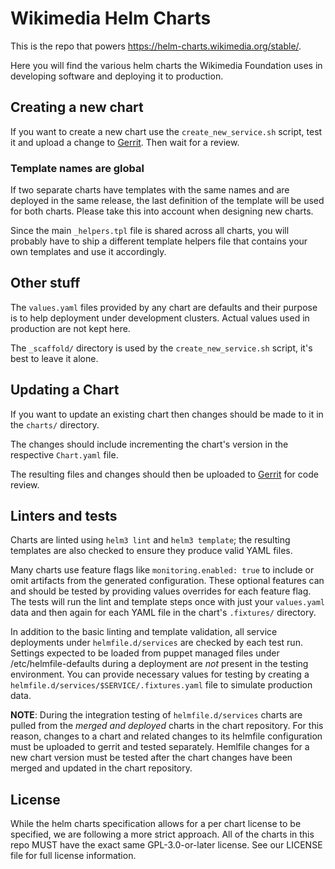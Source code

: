 Wikimedia Helm Charts
=====================

This is the repo that powers <https://helm-charts.wikimedia.org/stable/>.

Here you will find the various helm charts the Wikimedia Foundation uses
in developing software and deploying it to production.

Creating a new chart
--------------------

If you want to create a new chart use the `create_new_service.sh` script, test
it and upload a change to [Gerrit](https://gerrit.wikimedia.org). Then wait
for a review.

### Template names are global ###

If two separate charts have templates with the same names and are deployed in
the same release, the last definition of the template will be used for both
charts. Please take this into account when designing new charts.

Since the main `_helpers.tpl` file is shared across all charts, you will
probably have to ship a different template helpers file that contains your own
templates and use it accordingly.

Other stuff
-----------

The `values.yaml` files provided by any chart are defaults and their purpose
is to help deployment under development clusters. Actual values used in
production are not kept here.

The `_scaffold/` directory is used by the `create_new_service.sh` script, it's
best to leave it alone.

Updating a Chart
----------------

If you want to update an existing chart then changes should be made to it in
the `charts/` directory.

The changes should include incrementing the chart's version in the respective
`Chart.yaml` file.

The resulting files and changes should then be uploaded to
[Gerrit](https://gerrit.wikimedia.org) for code review.

Linters and tests
-----------------

Charts are linted using `helm3 lint` and `helm3 template`; the resulting
templates are also checked to ensure they produce valid YAML files.

Many charts use feature flags like `monitoring.enabled: true` to include or
omit artifacts from the generated configuration. These optional features can
and should be tested by providing values overrides for each feature flag. The
tests will run the lint and template steps once with just your `values.yaml`
data and then again for each YAML file in the chart's `.fixtures/` directory.

In addition to the basic linting and template validation, all service
deployments under `helmfile.d/services` are checked by each test run. Settings
expected to be loaded from puppet managed files under /etc/helmfile-defaults
during a deployment are *not* present in the testing environment. You can
provide necessary values for testing by creating
a `helmfile.d/services/$SERVICE/.fixtures.yaml` file to simulate production
data.

**NOTE**: During the integration testing of `helmfile.d/services` charts are
pulled from the *merged and deployed* charts in the chart repository. For this
reason, changes to a chart and related changes to its helmfile configuration
must be uploaded to gerrit and tested separately. Hemlfile changes for a new
chart version must be tested after the chart changes have been merged and
updated in the chart repository.

License
-------

While the helm charts specification allows for a per chart license to be
specified, we are following a more strict approach.  All of the charts in this
repo MUST have the exact same GPL-3.0-or-later license. See our LICENSE file
for full license information.

